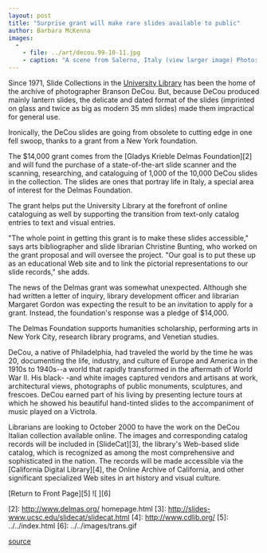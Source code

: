 ```yaml
---
layout: post
title: "Surprise grant will make rare slides available to public"
author: Barbara McKenna
images:
  -
    - file: ../art/decou.99-10-11.jpg
    - caption: "A scene from Salerno, Italy (view larger image) Photo: Branson DeCou"
---
```


Since 1971, Slide Collections in the [University Library][1] has been the home of the archive of photographer Branson DeCou. But, because DeCou produced mainly lantern slides, the delicate and dated format of the slides (imprinted on glass and twice as big as modern 35 mm slides) made them impractical for general use.

Ironically, the DeCou slides are going from obsolete to cutting edge in one fell swoop, thanks to a grant from a New York foundation.   

  
The $14,000 grant comes from the [Gladys Krieble Delmas Foundation][2] and will fund the purchase of a state-of-the-art slide scanner and the scanning, researching, and cataloguing of 1,000 of the 10,000 DeCou slides in the collection. The slides are ones that portray life in Italy, a special area of interest for the Delmas Foundation.

The grant helps put the University Library at the forefront of online cataloguing as well by supporting the transition from text-only catalog entries to text and visual entries.

"The whole point in getting this grant is to make these slides accessible," says arts bibliographer and slide librarian Christine Bunting, who worked on the grant proposal and will oversee the project. "Our goal is to put these up as an educational Web site and to link the pictorial representations to our slide records," she adds.

The news of the Delmas grant was somewhat unexpected. Although she had written a letter of inquiry, library development officer and librarian Margaret Gordon was expecting the result to be an invitation to apply for a grant. Instead, the foundation's response was a pledge of $14,000.

The Delmas Foundation supports humanities scholarship, performing arts in New York City, research library programs, and Venetian studies.

DeCou, a native of Philadelphia, had traveled the world by the time he was 20, documenting the life, industry, and culture of Europe and America in the 1910s to 1940s--a world that rapidly transformed in the aftermath of World War II. His black- -and white images captured vendors and artisans at work, architectural views, photographs of public monuments, sculptures, and frescoes. DeCou earned part of his living by presenting lecture tours at which he showed his beautiful hand-tinted slides to the accompaniment of music played on a Victrola.

Librarians are looking to October 2000 to have the work on the DeCou Italian collection available online. The images and corresponding catalog records will be included in [SlideCat][3], the library's Web-based slide catalog, which is recognized as among the most comprehensive and sophisticated in the nation. The records will be made accessible via the [California Digital Library][4], the Online Archive of California, and other significant specialized Web sites in art history and visual culture.

  
[Return to Front Page][5] ![ ][6]

[1]: http://library.ucsc.edu/library/
[2]: http://www.delmas.org/ homepage.html
[3]: http://slides-www.ucsc.edu/slidecat/slidecat.html
[4]: http://www.cdlib.org/
[5]: ../../index.html
[6]: ../../images/trans.gif

[source](http://www1.ucsc.edu/currents/99-00/10-11/library.html "Permalink to library")
